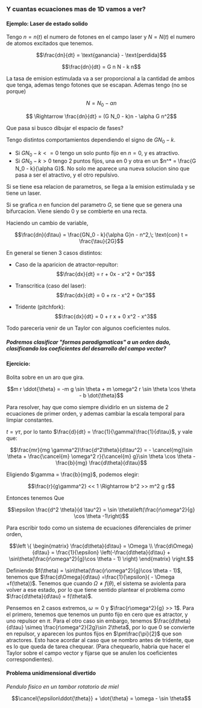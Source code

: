 ### Y cuantas ecuaciones mas de 1D vamos a ver?

#### Ejemplo: Laser de estado solido

Tengo $n = n(t)$ el numero de fotones en el campo laser y $N = N(t)$ el numero de atomos excitados que tenemos.

$$\frac{dn}{dt} = \text{ganancia} - \text{perdida}$$

$$\frac{dn}{dt} = G n N - k n$$

La tasa de emision estimulada va a ser proporcional a la cantidad de ambos que tenga, ademas tengo fotones que se escapan. Ademas tengo (no se porque)

$$N = N_0 - \alpha n$$

$$ \Rightarrow \frac{dn}{dt} = (G N_0 - k)n - \alpha G n^2$$

Que pasa si busco dibujar el espacio de fases?

Tengo distintos comportamientos dependiendo el signo de $G N_0 - k$.

* Si $G N_0 - k <= 0$ tengo un solo punto fijo en $n = 0$, y es atractivo.
* Si $G N_0 - k > 0$ tengo 2 puntos fijos, una en 0 y otra en un $n^* = \frac{G N_0 - k}{\alpha G}$. No solo me aparece una nueva solucion sino que pasa a ser el atractivo, y el otro repulsivo.

Si se tiene esa relacion de parametros, se llega a la emision estimulada y se tiene un laser.

Si se grafica $n$ en funcion del parametro $G$, se tiene que se genera una bifurcacion. Viene siendo $0$ y se combierte en una recta.

Haciendo un cambio de variable,

$$\frac{dn}{d\tau} = \frac{GN_0 - k}{\alpha G}n - n^2,\; \text{con} t = \frac{\tau}{2G}$$

En general se tienen 3 casos distintos:

* Caso de la aparicion de atractor-repultor:
  $$\frac{dx}{dt} = r + 0x - x^2 + 0x^3$$

* Transcritica (caso del laser):
  $$\frac{dx}{dt} = 0 + rx - x^2 + 0x^3$$

* Tridente (pitchfork):
  $$\frac{dx}{dt} = 0 + r x + 0 x^2 - x^3$$

Todo pareceria venir de un Taylor con algunos coeficientes nulos.

##### Podremos clasificar "formas paradigmaticas" a un orden dado, clasificando los coeficientes del desarrollo del campo vector?

#### Ejercicio:

Bolita sobre en un aro que gira.

$$m r \ddot{\theta} = -m g \sin \theta + m \omega^2 r \sin \theta \cos \theta - b \dot{\theta}$$

Para resolver, hay que como siempre dividirlo en un sistema de 2 ecuaciones de primer orden, y ademas cambiar la escala temporal para limpiar constantes.

$t = \gamma \tau$, por lo tanto $\frac{d}{dt} = \frac{1}{\gamma}\frac{1}{d\tau}$, y vale que:

$$\frac{mr}{mg \gamma^2}\frac{d^2\theta}{d\tau^2} = - \cancel{mg}\sin \theta + \frac{\cancel{m} \omega^2 r}{\cancel{m} g}\sin \theta \cos \theta - \frac{b}{mg} \frac{d\theta}{d\tau}$$

Eligiendo $\gamma = \frac{b}{mg}$, podemos elegir:

$$\frac{r}{g\gamma^2} << 1 \Rightarrow b^2 >> m^2 g r$$

Entonces tenemos Que

$$\epsilon \frac{d^2 \theta}{d \tau^2} = \sin \theta\left(\frac{r\omega^2}{g} \cos \theta -1\right)$$

Para escribir todo como un sistema de ecuaciones diferenciales de primer orden,

$$\left \{ \begin{matrix} \frac{d\theta}{d\tau} = \Omega \\ \frac{d\Omega}{d\tau} = \frac{1}{\epsilon} \left(-\frac{d\theta}{d\tau} + \sin\theta(\frac{r\omega^2}{g}\cos \theta - 1)    \right) \end{matrix} \right.$$

Definiendo $f(\theta) = \sin\theta(\frac{r\omega^2}{g}\cos \theta - 1)$, tenemos que $\frac{d\Omega}{d\tau} =\frac{1}{\epsilon}( - \Omega +f(\theta))$. Tenemos que cuando $\Omega \neq f(\theta)$, el sistema se aviolenta para volver a ese estado, por lo que tiene sentido plantear el problema como $\frac{d\theta}{d\tau} = f(\theta)$.


Pensemos en 2 casos extremos, $\omega \simeq 0$ y $\frac{r\omega^2}{g} >> 1$. Para el primero, tenemos que tenemos un punto fijo en cero que es atractor, y uno repulsor en $\pi$. Para el otro caso sin embargo, tenemos $\frac{d\theta}{d\tau} \simeq \frac{r\omega^2}{2g}\sin 2\theta$, por lo que 0 se convierte en repulsor, y aparecen los puntos fijos en $\pm\frac{\pi}{2}$ que son atractores. Esto hace acordar al caso que se nombro antes de tridente, que es lo que queda de tarea chequear. (Para chequearlo, habria que hacer el Taylor sobre el campo vector y fijarse que se anulen los coeficientes correspondientes).

#### Problema unidimensional divertido

_Pendulo fisico en un tambor rotatorio de miel_

$$\cancel{\epsilon\ddot{\theta}} + \dot{\theta} = \omega - \sin \theta$$
